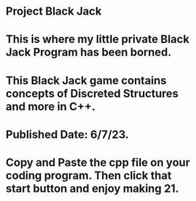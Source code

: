 # Project Black Jack
# This is where my little private Black Jack Program has been borned.
# This Black Jack game contains concepts of Discreted Structures and more in C++.
# Published Date: 6/7/23.
# Copy and Paste the cpp file on your coding program. Then click that start button and enjoy making 21.
